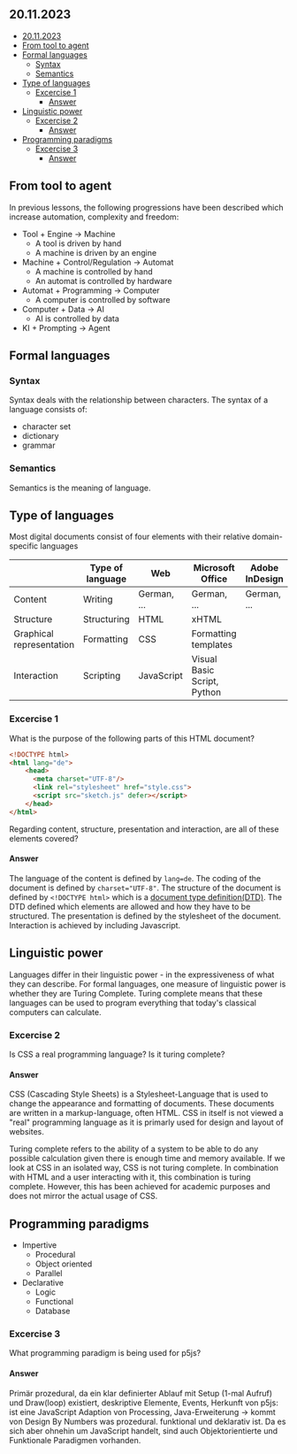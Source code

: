 ## 20.11.2023

- [20.11.2023](#20112023)
- [From tool to agent](#from-tool-to-agent)
- [Formal languages](#formal-languages)
  - [Syntax](#syntax)
  - [Semantics](#semantics)
- [Type of languages](#type-of-languages)
  - [Excercise 1](#excercise-1)
    - [Answer](#answer)
- [Linguistic power](#linguistic-power)
  - [Excercise 2](#excercise-2)
    - [Answer](#answer-1)
- [Programming paradigms](#programming-paradigms)
  - [Excercise 3](#excercise-3)
    - [Answer](#answer-2)

## From tool to agent
In previous lessons, the following progressions have been described which increase automation, complexity and freedom:
- Tool + Engine -> Machine
  - A tool is driven by hand
  - A machine is driven by an engine
- Machine + Control/Regulation -> Automat
  - A machine is controlled by hand
  - An automat is controlled by hardware
- Automat + Programming -> Computer
  - A computer is controlled by software
- Computer + Data -> AI
  - AI is controlled by data
- KI + Prompting -> Agent

## Formal languages

### Syntax
Syntax deals with the relationship between characters. The syntax of a language consists of:
- character set
- dictionary
- grammar

### Semantics
Semantics is the meaning of language.

## Type of languages
Most digital documents consist of four elements with their relative domain-specific languages

|                          | Type of language | Web         | Microsoft Office            | Adobe InDesign |
| ------------------------ | ---------------- | ----------- | --------------------------- | -------------- |
| Content                  | Writing          | German, ... | German, ...                 | German, ...    |
| Structure                | Structuring      | HTML        | xHTML                       |                |
| Graphical representation | Formatting       | CSS         | Formatting templates        |                |
| Interaction              | Scripting        | JavaScript  | Visual Basic Script, Python |                |

### Excercise 1
What is the purpose of the following parts of this HTML document?

```html
<!DOCTYPE html>
<html lang="de">
    <head>
      <meta charset="UTF-8"/>
      <link rel="stylesheet" href="style.css">
      <script src="sketch.js" defer></script>
    </head>
</html> 
```

Regarding content, structure, presentation and interaction, are all of these elements covered?

#### Answer
The language of the content is defined by `lang=de`. The coding of the document is defined by `charset="UTF-8"`. The structure of the document is defined by `<!DOCTYPE html>` which is a [document type definition(DTD)](https://www.w3schools.com/xml/xml_dtd.asp). The DTD defined which elements are allowed and how they have to be structured. The presentation is defined by the stylesheet of the document. Interaction is achieved by including Javascript.

## Linguistic power
Languages differ in their linguistic power - in the expressiveness of what they can describe. For formal languages, one measure of linguistic power is whether they are Turing Complete. Turing complete means that these languages can be used to program everything that today's classical computers can calculate.

### Excercise 2
Is CSS a real programming language? Is it turing complete?

#### Answer
CSS (Cascading Style Sheets) is a Stylesheet-Language that is used to change the appearance and formatting of documents. These documents are written in a markup-language, often HTML. CSS in itself is not viewed a "real" programming language as it is primarly used for design and layout of websites.

Turing complete refers to the ability of a system to be able to do any possible calculation given there is enough time and memory available. If we look at CSS in an isolated way, CSS is not turing complete. In combination with HTML and a user interacting with it, this combination is turing complete. However, this has been achieved for academic purposes and does not mirror the actual usage of CSS.

## Programming paradigms
- Impertive
  - Procedural
  - Object oriented
  - Parallel
- Declarative
  - Logic
  - Functional
  - Database

### Excercise 3

What programming paradigm is being used for p5js?

#### Answer

Primär prozedural, da ein klar definierter Ablauf mit Setup (1-mal Aufruf) und Draw(loop) existiert, deskriptive Elemente, Events, Herkunft von p5js: ist eine JavaScript Adaption von Processing, Java-Erweiterung -> kommt von Design By Numbers was prozedural. funktional und deklarativ ist. Da es sich aber ohnehin um JavaScript handelt, sind auch Objektorientierte und Funktionale Paradigmen vorhanden.